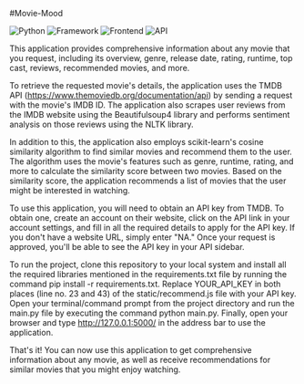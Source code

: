 #Movie-Mood

![Python](https://img.shields.io/badge/Python-3.8-blueviolet)
![Framework](https://img.shields.io/badge/Framework-Flask-red)
![Frontend](https://img.shields.io/badge/Frontend-HTML/CSS/JS-green)
![API](https://img.shields.io/badge/API-TMDB-fcba03)

 This application provides comprehensive information about any movie that you request, including its overview, genre, release date, rating, runtime, top cast, reviews, recommended movies, and more.

To retrieve the requested movie's details, the application uses the TMDB API (https://www.themoviedb.org/documentation/api) by sending a request with the movie's IMDB ID. The application also scrapes user reviews from the IMDB website using the Beautifulsoup4 library and performs sentiment analysis on those reviews using the NLTK library.

In addition to this, the application also employs scikit-learn's cosine similarity algorithm to find similar movies and recommend them to the user. The algorithm uses the movie's features such as genre, runtime, rating, and more to calculate the similarity score between two movies. Based on the similarity score, the application recommends a list of movies that the user might be interested in watching.

To use this application, you will need to obtain an API key from TMDB. To obtain one, create an account on their website, click on the API link in your account settings, and fill in all the required details to apply for the API key. If you don't have a website URL, simply enter "NA." Once your request is approved, you'll be able to see the API key in your API sidebar.

To run the project, clone this repository to your local system and install all the required libraries mentioned in the requirements.txt file by running the command pip install -r requirements.txt. Replace YOUR_API_KEY in both places (line no. 23 and 43) of the static/recommend.js file with your API key. Open your terminal/command prompt from the project directory and run the main.py file by executing the command python main.py. Finally, open your browser and type http://127.0.0.1:5000/ in the address bar to use the application.

That's it! You can now use this application to get comprehensive information about any movie, as well as receive recommendations for similar movies that you might enjoy watching.








